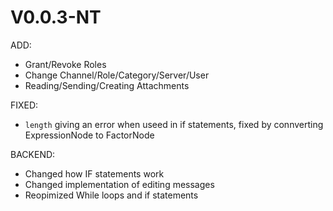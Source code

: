# V0.0.3-NT

ADD:
- Grant/Revoke Roles
- Change Channel/Role/Category/Server/User
- Reading/Sending/Creating Attachments

FIXED:
- `length` giving an error when useed in if statements, fixed by connverting ExpressionNode to FactorNode

BACKEND:
- Changed how IF statements work
- Changed implementation of editing messages
- Reopimized While loops and if statements